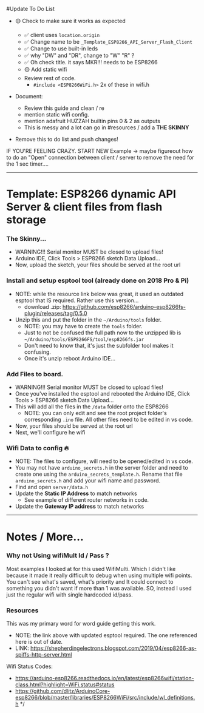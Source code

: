 #Update To Do List
- 🟡 Check to make sure it works as expected
  - ✅ client uses `location.origin`
  - ✅ Change name to be `_Template_ESP8266_API_Server_Flash_Client`
  - ✅ Change to use built-in leds 
  - ✅ why "DW" and "DR", change to "W" "R" ?
  - ✅ Oh check title. it says MKR!!! needs to be ESP8266
  - 🟡 Add static wifi
  - Review rest of code. 
    - `#include <ESP8266WiFi.h>` 2x of these in wifi.h


- Document: 
  - Review this guide and clean / re 
  - mention static wifi config. 
  - mention adafruit HUZZAH builtin pins 0 & 2 as outputs
  - This is messy and a lot can go in #resources / add a **THE SKINNY**
- Remove this to do list and push changes!

IF YOU'RE FEELING CRAZY. START NEW Example -> maybe figureout how to do an "Open" connection between client / server to remove the need for the 1 sec timer....

----
# Template: ESP8266 dynamic API Server & client files from flash storage

### The Skinny...
- WARNING!!! Serial monitor MUST be closed to upload files!
- Arduino IDE, Click Tools > ESP8266 sketch Data Upload...
- Now, upload the sketch, your files should be served at the root url

### Install and setup esptool tool (already done on 2018 Pro & Pi)
- NOTE: while the resource link below was great, it used an outdated esptool that IS required. Rather use this version...
  - download .zip: https://github.com/esp8266/arduino-esp8266fs-plugin/releases/tag/0.5.0
- Unzip this and put the folder in the `~/Arduino/tools` folder.
  - NOTE: you may have to create the `tools` folder.
  - Just to not be confused the full path now to the unzipped lib is `~/Arduino/tools/ESP8266FS/tool/esp8266fs.jar`
  - Don't need to know that, it's just the subfolder tool makes it confusing.
  - Once it's unzip reboot Arduino IDE...

### Add Files to board.
- WARNING!!! Serial monitor MUST be closed to upload files!
- Once you've installed the esptool and rebooted the Arduino IDE, Click Tools > ESP8266 sketch Data Upload...
- This will add all the files in the `/data` folder onto the ESP8266
  - NOTE: you can only edit and see the root project folder's corresponding `.ino` file. All other files need to be edited in vs code. 
- Now, your files should be served at the root url
- Next, we'll configure he wifi

### Wifi Data to config 🔥
- NOTE: The files to configure, will need to be opened/edited in vs code. 
- You may not have `arduino_secrets.h` in the server folder and need to create one using the `arduino_secrets_template.h`. Rename that file `arduino_secrets.h` and add your wifi name and password.
- Find and open `server/data.h`
- Update the **Static IP Address** to match networks 
  - See example of different router networks in code. 
- Update the **Gateway IP address** to match networks 


----
# Notes / More...

### Why not Using wifiMult Id / Pass ?
Most examples I looked at for this used WifiMulti. Which I didn't like because it made it really difficult to debug when using multiple wifi points. You can't see what's saved, what's priority and It could connect to something you didn't want if more than 1 was available. SO, instead I used just the regular wifi with single hardcoded id/pass.

### Resources
This was my primary word for word guide getting this work.
- NOTE: the link above with updated esptool required. The one referenced here is out of date.
- LINK: https://shepherdingelectrons.blogspot.com/2019/04/esp8266-as-spiffs-http-server.html

Wifi Status Codes:
- https://arduino-esp8266.readthedocs.io/en/latest/esp8266wifi/station-class.html?highlight=WiFi.status#status
- https://github.com/dlitz/ArduinoCore-esp8266/blob/master/libraries/ESP8266WiFi/src/include/wl_definitions.h
*/
